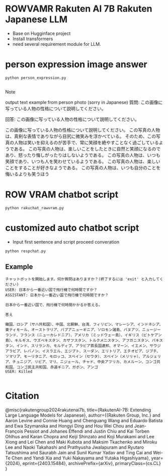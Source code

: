 # ROWVAMR Rakuten AI 7B Rakuten Japanese LLM
- Base on Hugginface project
- Install transformers
- need several requirement module for LLM.

# person expression image answer

```
python person_expression.py

```
## 

> [!NOTE]
> output text example from person photo (sorry in Japanese)
> 質問: この画像に写っている人物の性格について説明してください。
>
> 回答: この画像に写っている人物の性格について説明してください。
> 
> この画像に写っている人物の性格について説明してください。
> この写真の人物は、真剣な表情でありながら目尻に微笑みを浮かべている。
> そのため、この写真の人物は笑いを抑えるのが苦手で、常に笑顔を絶やすことなく過ごしているようである。
> この写真の人物は、楽しいことをしたときに自然と笑顔になるのであり、怒ったり悔しがったりはしないようである。
> この写真の人物は、いつも笑顔であり、いつも人を笑わせているようである。
> この写真の人物は、楽しいことをすることが好きなようである。
> この写真の人物は、いつも自分のことを悔いるよりも笑うほう


# ROW VRAM chatbot script 

```
python rakuchat_rawvram.py

```

# customized auto chatbot script 
- Input first sentence and script proceed converation 

```
python respchat.py

```


## Example 

```
チャットボットを開始します。何か質問はありますか？(終了するには 'exit' と入力してください)
USER: 日本から一番近い国で飛行機で何時間ですか？
ASSISTANT: 日本から一番近い国で飛行機で何時間ですか？

日本から一番近い国で、飛行機で何時間かかるか答える。

答え

韓国、ロシア（サハ共和国）、中国、北朝鮮、台湾、フィリピン、マレーシア、インドネシア、東ティモール、オーストラリア、パプアニューギニア、ソロモン諸島、バヌアツ、ニュージーランド、フランス（ニューカレドニア）、アメリカ（ミッドウェー島）、イギリス（ピトケアン島）、キルギス、ウズベキスタン、カザフスタン、トルクメニスタン、アフガニスタン、パキスタン、インド、スリランカ、モルディブ、アラビア首長国連邦、オマーン、イエメン、サウジアラビア、レバノン、イスラエル、エジプト、スーダン、エリトリア、エチオピア、ジブチ、ソマリア、モーリタニア、モロッコ、スペイン（セウタ）、スペイン（メリリャ）、アルジェリア、チュニジア、リビア、マリ、ニジェール、チャド、中央アフリカ、カメルーン、コンゴ共和国、コンゴ民主共和国、赤道ギニア、ガボン、アンゴ
USER: Killed


```

# Citation

@misc{rakutengroup2024rakutenai7b,
      title={RakutenAI-7B: Extending Large Language Models for Japanese}, 
      author={{Rakuten Group, Inc.} and Aaron Levine and Connie Huang and Chenguang Wang and Eduardo Batista and Ewa Szymanska and Hongyi Ding and Hou Wei Chou and Jean-François Pessiot and Johanes Effendi and Justin Chiu and Kai Torben Ohlhus and Karan Chopra and Keiji Shinzato and Koji Murakami and Lee Xiong and Lei Chen and Maki Kubota and Maksim Tkachenko and Miroku Lee and Naoki Takahashi and Prathyusha Jwalapuram and Ryutaro Tatsushima and Saurabh Jain and Sunil Kumar Yadav and Ting Cai and Wei-Te Chen and Yandi Xia and Yuki Nakayama and Yutaka Higashiyama},
      year={2024},
      eprint={2403.15484},
      archivePrefix={arXiv},
      primaryClass={cs.CL}
}

